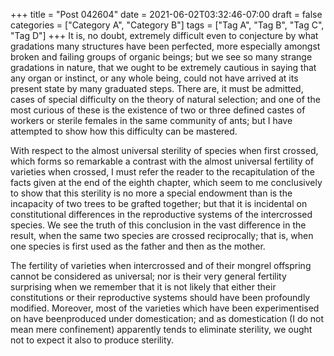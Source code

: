 +++
title = "Post 042604"
date = 2021-06-02T03:32:46-07:00
draft = false
categories = ["Category A", "Category B"]
tags = ["Tag A", "Tag B", "Tag C", "Tag D"]
+++
It is, no doubt, extremely difficult even to conjecture by what gradations many structures have been perfected, more especially amongst broken and failing groups of organic beings; but we see so many strange gradations in nature, that we ought to be extremely cautious in saying that any organ or instinct, or any whole being, could not have arrived at its present state by many graduated steps. There are, it must be admitted, cases of special difficulty on the theory of natural selection; and one of the most curious of these is the existence of two or three defined castes of workers or sterile females in the same community of ants; but I have attempted to show how this difficulty can be mastered.

With respect to the almost universal sterility of species when first crossed, which forms so remarkable a contrast with the almost universal fertility of varieties when crossed, I must refer the reader to the recapitulation of the facts given at the end of the eighth chapter, which seem to me conclusively to show that this sterility is no more a special endowment than is the incapacity of two trees to be grafted together; but that it is incidental on constitutional differences in the reproductive systems of the intercrossed species. We see the truth of this conclusion in the vast difference in the result, when the same two species are crossed reciprocally; that is, when one species is first used as the father and then as the mother.

The fertility of varieties when intercrossed and of their mongrel offspring cannot be considered as universal; nor is their very general fertility surprising when we remember that it is not likely that either their constitutions or their reproductive systems should have been profoundly modified. Moreover, most of the varieties which have been experimentised on have beenproduced under domestication; and as domestication (I do not mean mere confinement) apparently tends to eliminate sterility, we ought not to expect it also to produce sterility.

